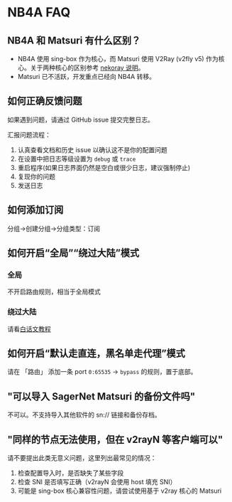 # NB4A FAQ

## NB4A 和 Matsuri 有什么区别？

- NB4A 使用 sing-box 作为核心，而 Matsuri 使用 V2Ray (v2fly v5) 作为核心。关于两种核心的区别参考 [nekoray 说明](/n-configuration/#nekobox)。
- Matsuri 已不活跃，开发重点已经向 NB4A 转移。

## 如何正确反馈问题

如果遇到问题，请通过 GitHub issue 提交完整日志。

汇报问题流程：

1. 认真查看文档和历史 issue 以确认这不是你的配置问题
2. 在设置中把日志等级设置为 `debug` 或 `trace`
3. 重启程序(如果日志界面仍然是空白或很少日志，建议强制停止)
4. 复现你的问题
5. 发送日志

## 如何添加订阅

分组→创建分组→分组类型：订阅

## 如何开启“全局”“绕过大陆”模式

### 全局

不开启路由规则，相当于全局模式

### 绕过大陆

请看[白话文教程](/nb4a-bhw-domestic)

## 如何开启“默认走直连，黑名单走代理”模式

请在 「路由」 添加一条 port `0:65535` -> `bypass` 的规则，置于底部。

## "可以导入 SagerNet Matsuri 的备份文件吗"

不可以。不支持导入其他软件的 sn:// 链接和备份存档。

## "同样的节点无法使用，但在 v2rayN 等客户端可以"

请不要提出此类无意义问题，这里列出最常见的情况：

1. 检查配置导入时，是否缺失了某些字段
2. 检查 SNI 是否填写正确（v2rayN 会使用 host 填充 SNI）
3. 可能是 sing-box 核心兼容性问题，请尝试使用基于 v2ray 核心的 Matsuri
